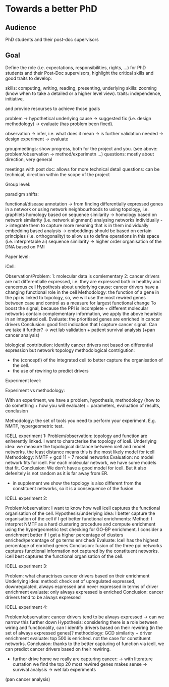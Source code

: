 # Towards a better PhD 

## Audience

PhD students and their post-doc supervisors

## Goal


Define the role (i.e. expectations, responsibilities, rights, ...) for PhD students and their Post-Doc supervisors,
highlight the critical skills and good traits to develop:

skills: computing, writing, reading, presenting, 
underlying skills: zooming (know when to take a detailed or a higher level view).
traits: independence, initiative, 

and provide resourses to achieve those goals


problem -> hypothetical underlying cause -> suggested fix (i.e. design methodology) -> evaluate (has problem been fixed).

observation -> infer, i.e. what does it mean -> is further validation needed -> design experiment -> evaluate

groupmeetings: show progress, both for the project and you. (see above: problem/observation -> method/experimetn ...) 
questions: mostly about direction, very general

meetings with post doc: allows for more technical detail 
questions: can be technical, direction within the scope of the project

Group level:


paradigm shifts:

functional/disease annotation -> from finding differentially expressed genes in a network or using network neighbourhoods to using topology, i.e. graphlets
homology based on sequence similarity -> homology based on network similarity (i.e. network alignment)
analysing networks individually -> integrate them to capture more meaning that is in them individually
embedding based analysis -> embeddings should be based on certain principles (i.e. orthogonality) to allow us to define operations in this space (i.e. interpretable ai)
sequence similarity -> higher order organisation of the DNA based on PMI


Paper level:

iCell:

Observation/Problem: 
1: molecular data is comlementary
2: cancer drivers are not differentialle expressed, i.e. they are expressed both in healthy and cancerous cell
Hypothesis about underlying cause: cancer drivers have a changing functional role in the cell
Methodology: the function of a gene in the ppi is linked to topology, so, we will use the most rewired genes between case and control as a measure for largest functional change
To boost the signal, because the PPI is incomplete + different molecular networks contain complementary information, we apply the above heuristic in an integrated cell.
Evaluate: the prioritised genes are enriched in cancer drivers 
Conclusion: good first indication that I capture cancer signal. Can we take it further? -> wet lab validation + patient survival analysis (+pan cancer analysis)

biological contribution: identify cancer drivers not based on differential expression but network topology
methodological contrigution: 
- the (concept!) of the integrated cell to better capture the organisation of the cell. 
- the use of rewiring to predict drivers
        

Experiment level:

Experiment vs methodology:

With an experiment, we have a problem, hypothesis, methodology (how to do something + how you will evaluate) + parameters, evaluation of results, conclusion 

Methodology: the set of tools you need to perform your experiment. E.g. NMTF, hypergeometric test.

ICELL experiment 1:
Problem/observation: topology and function are enherently linked. I want to characterise the topology of icell. 
Underlying idea: we measure the topological distance between icell and model networks. the least distance means this is the most likely model for icell
Methodology: NMTF + gcd 11 + 7 model networks
Evaluation: no model network fits for icell. For each molecular network, we have some models that fit.
Conclusion: We don't have a good model for icell. But it also defenitely is not random as it is far away from ER.

+ in supplement we show the topology is also different from the constituent networks, so it is a consequence of the fusion

ICELL experiment 2:

Problem/observation: I want to know how well icell captures the functional organisation of the cell.
Hypothesis/underlying idea: I better capture the organisation of the cell if I get better functional enrichments:
Method: I interpret NMTF as a hard clustering procedure and compute enrichment using the hypergeometric test checking for GO-BP enrichment.
        I consider a enrichment better if I get a higher percentage of clusters enriched/percentage of go terms enriched/
Evaluate: Icell has the highest percentage of enriched genes
Conclusion: fusion of the three ppi networks captures functional information not captured by the constituent networks. icell best captures the functional organisation of the cell. 

ICELL experiment 3:

Problem: what charactrises cancer drivers based on their enrichment
Underlying idea:
method: check set of upregulated expressed, downregulated, always espressed and never expressed in terms of driver enrichment
evaluate: only always expressed is enriched
Conclusion: cancer drivers tend to be always expressed

ICELL experiment 4:

Problem/observation: cancer drivers tend to be always expressed -> can we narrow this further down
Hypothesis: considering there is a role between wiring and functionality, can I identify drivers based on their rewiring (in the set of always expressed genes)?
methodology: GCD similarity + driver enrichment
evaluate: top 500 is enriched. not the case for constituent networks.
Conclusion: thanks to the better capturing of function via icell, we can predict cancer drivers based on their rewiring. 

+ further drive home we really are capturing cancer:
 -> with literature curration we find the top 20 most rewired genes makes sense
 -> survival analysis 
 -> wet lab experiments

(pan cancer analysis)
